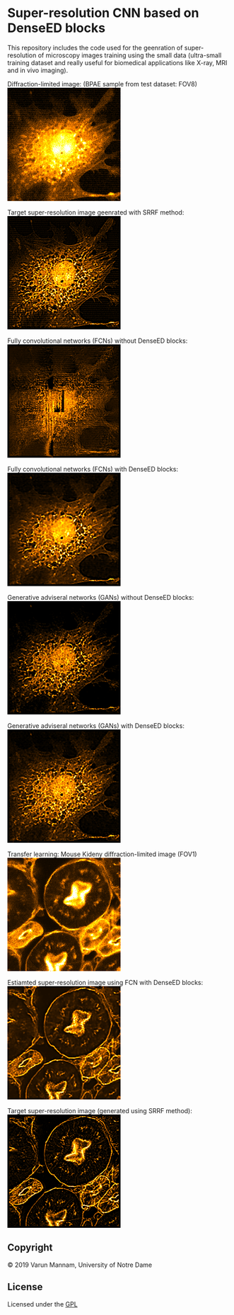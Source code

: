 # Super-resolution CNN based on DenseED blocks
This repository includes the code used for the geenration of super-resolution of microscopy images training using the small data (ultra-small training dataset and really useful for biomedical applications like X-ray, MRI and in vivo imaging). 

Diffraction-limited image: (BPAE sample from test dataset: FOV8)
![](Results/Main_figure/main_images/DL_image.png)


Target super-resolution image geenrated with SRRF method: 
![](Results/Main_figure/main_images/target_SR_image.png)


Fully convolutional networks (FCNs) without DenseED blocks:
![](Results/Main_figure/main_images/FCN_no_denseED_Est_SR_image1.png)


Fully convolutional networks (FCNs) with DenseED blocks:
![](Results/Main_figure/main_images/FCN_denseED_Est_SR_image.png)


Generative adviseral networks (GANs) without DenseED blocks:
![](Results/Main_figure/main_images/simple_GANs_Est_SR_image_config9433.png)


Generative adviseral networks (GANs) with DenseED blocks:
![](Results/Main_figure/main_images/GANs_denseED_Est_SR_image.png)


Transfer learning: 
Mouse Kideny diffraction-limited image (FOV1)
![](Results/Transfer_learning_Mouse_kidney/DL_image_MK_orange.png)


Estiamted super-resolution image using FCN with DenseED blocks: 
![](Results/Transfer_learning_Mouse_kidney/Est_SR_image_MK_orange.png)


Target super-resolution image (generated using SRRF method): 
![](Results/Transfer_learning_Mouse_kidney/target_SR_image_MK_orange.png)



## **Copyright**

© 2019 Varun Mannam, University of Notre Dame  

## **License**

Licensed under the [GPL](https://github.com/ND-HowardGroup/SPIE-JBO-CNN-SR/blob/main/LICENSE)

